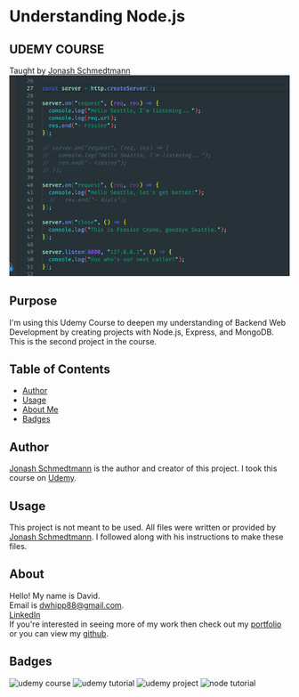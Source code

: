 # Understanding Node.js

## UDEMY COURSE

Taught by [Jonash Schmedtmann](https://www.udemy.com/course/the-complete-javascript-course/#instructor-1)
![app screenshot](./assets/images/node-screenshot.png)

## Purpose

I'm using this Udemy Course to deepen my understanding of Backend Web Development by creating projects with Node.js, Express, and MongoDB. This is the second project in the course.

## Table of Contents

- [Author](#author)
- [Usage](#Usage)
- [About Me](#about)
- [Badges](#badges)

## Author

[Jonash Schmedtmann](https://www.udemy.com/course/the-complete-javascript-course/#instructor-1) is the author and creator of this project. I took this course on [Udemy](https://www.udemy.com/).

## Usage

This project is not meant to be used. All files were written or provided by [Jonash Schmedtmann](https://www.udemy.com/course/the-complete-javascript-course/#instructor-1). I followed along with his instructions to make these files.

## About

Hello! My name is David.<br>
Email is dwhipp88@gmail.com. <br>
[LinkedIn](https://www.linkedin.com/in/david-w-079841213/) <br>
If you're interested in seeing more of my work then check out my [portfolio](http://mighty-brook-32674.herokuapp.com/) or you can view my [github](https://github.com/D-Whipp).

## Badges

![udemy course](https://img.shields.io/badge/udemy-course-darkblue)
![udemy tutorial](https://img.shields.io/badge/udemy-tutorial-darkblue)
![udemy project](https://img.shields.io/badge/udemy-project-darkblue)
![node tutorial](https://img.shields.io/badge/node-tutorial-darkblue)